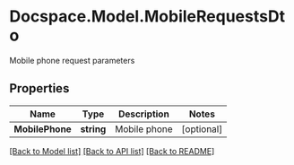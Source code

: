 # Docspace.Model.MobileRequestsDto
Mobile phone request parameters

## Properties

Name | Type | Description | Notes
------------ | ------------- | ------------- | -------------
**MobilePhone** | **string** | Mobile phone | [optional] 

[[Back to Model list]](../README.md#documentation-for-models) [[Back to API list]](../README.md#documentation-for-api-endpoints) [[Back to README]](../README.md)

